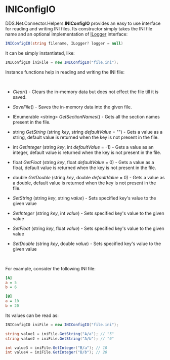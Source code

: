# INIConfigIO

DDS.Net.Connector.Helpers.**INIConfigIO** provides an easy to use interface for reading and writing INI files. Its constructor simply takes the INI file name and an optional implementation of [ILogger](./ILogger.md) interface:

```csharp
INIConfigIO(string filename, ILogger? logger = null)
```

It can be simply instantiated, like:

```csharp
INIConfigIO iniFile = new INIConfigIO("file.ini");
```


Instance functions help in reading and writing the INI file:

&nbsp;

  * *Clear*() - Clears the in-memory data but does not effect the file till it is saved.
  * *SaveFile*() - Saves the in-memory data into the given file.


  * IEnumerable &lt;string&gt; *GetSectionNames*() - Gets all the section names present in the file.
  
  * string *GetString* (string *key*, string *defaultValue* = "") - Gets a value as a string, default value is returned when the key is not present in the file.
  * int *GetInteger* (string *key*, int *defaultValue* = -1) - Gets a value as an integer, default value is returned when the key is not present in the file.
  * float *GetFloat* (string *key*, float *defaultValue* = 0) - Gets a value as a float, default value is returned when the key is not present in the file.
  * double *GetDouble* (string *key*, double *defaultValue* = 0) - Gets a value as a double, default value is returned when the key is not present in the file.


  * *SetString* (string *key*, string *value*) - Sets specified key's value to the given value
  * *SetInteger* (string *key*, int *value*) - Sets specified key's value to the given value
  * *SetFloat* (string *key*, float *value*) - Sets specified key's value to the given value
  * *SetDouble* (string *key*, double *value*) - Sets specified key's value to the given value

&nbsp;

For example, consider the following INI file:

```ini
[A]
a = 5
b = 6

[B]
a = 10
b = 20
```


Its values can be read as:

```csharp
INIConfigIO iniFile = new INIConfigIO("file.ini");

string value1 = iniFile.GetString("A/a"); // "5"
string value2 = iniFile.GetString("A/b"); // "6"

int value3 = iniFile.GetInteger("B/a"); // 10
int value4 = iniFile.GetInteger("B/b"); // 20
```



